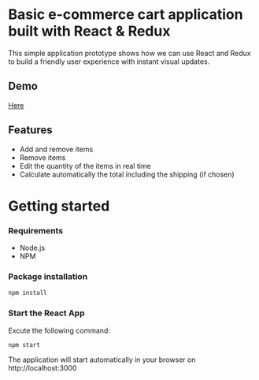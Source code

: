 # Basic e-commerce cart application built with React & Redux

This simple application prototype shows how we can use React and Redux to build a friendly user experience with instant visual updates.

## Demo
[Here](https:/google.com/)

## Features
* Add and remove items 
* Remove items
* Edit the quantity of the items in real time
* Calculate automatically the total including the shipping (if chosen)

# Getting started
### Requirements

* Node.js
* NPM

### Package installation
```bash
npm install
```
 ### Start the React App
 Excute the following command: 
```bash
npm start
```
The application will start automatically in your browser on http://localhost:3000

